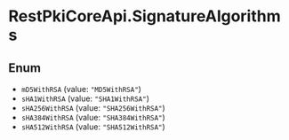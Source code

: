 # RestPkiCoreApi.SignatureAlgorithms

## Enum

* `mD5WithRSA` (value: `"MD5WithRSA"`)
* `sHA1WithRSA` (value: `"SHA1WithRSA"`)
* `sHA256WithRSA` (value: `"SHA256WithRSA"`)
* `sHA384WithRSA` (value: `"SHA384WithRSA"`)
* `sHA512WithRSA` (value: `"SHA512WithRSA"`)
